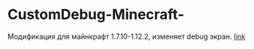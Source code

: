 # CustomDebug-Minecraft-
Модификация для майнкрафт 1.7.10-1.12.2, изменяет debug экран.
[link](https://minecraft.curseforge.com/projects/custom-debug)


